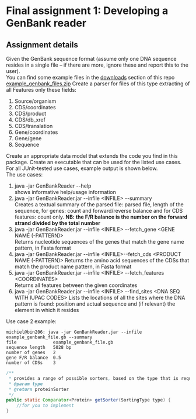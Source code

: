 # Final assignment 1: Developing a GenBank reader #

## Assignment details ##
Given the GenBank sequence format (assume only one DNA sequence resides in a single file 
– if there are more, ignore these and report this to the user).  
You can find some example files in the [downloads](https://bitbucket.org/michiel_noback/javaintroprogrammingassignments/downloads) 
section of this repo [example_genbank_files.zip](https://bitbucket.org/michiel_noback/javaintroprogrammingassignments/downloads/example_genbank_files.zip)
Create a parser for files of this type extracting of all Features only these fields:  

  1. Source/organism
  2. CDS/coordinates
  3. CDS/product
  4. CDS/db_xref
  5. CDS/translation
  6. Gene/coordinates
  7. Gene/gene
  8. Sequence

Create an appropriate data model that extends the code you find in this package. 
Create an executable that can be used for the listed use cases. 
For all JUnit-tested use cases, example output is shown below.  
The use cases:  

  1. java -jar GenBankReader --help  
    shows informative help/usage information 
  2. java -jar GenBankReader.jar --infile &lt;INFILE&gt; --summary  
    Creates a textual summary of the parsed file: parsed file, length of the sequence,
    for genes: count and forward/reverse balance and for CDS features: count only. 
    **NB: the F/R balance is the number on the forward strand divided by the total number**
  3. java -jar GenBankReader.jar --infile &lt;INFILE&gt; --fetch_gene &lt;GENE NAME (-PATTERN)&gt;  
    Returns nucleotide sequences of the genes that match the gene name pattern, in Fasta format
  4. java -jar GenBankReader.jar --infile  &lt;INFILE&gt;--fetch_cds &lt;PRODUCT NAME (-PATTERN)&gt;
    Returns the amino acid sequences of the CDSs that match the product name pattern, in Fasta format  
  5. java -jar GenBankReader.jar --infile &lt;INFILE&gt; --fetch_features &lt;COORDINATES&gt;  
    Returns all features between the given coordinates  
  6. java -jar GenBankReader.jar --infile &lt;INFILE&gt; --find_sites &lt;DNA SEQ WITH IUPAC CODES&gt;
    Lists the locations of all the sites where the DNA pattern is found: 
    position and actual sequence and (if relevant) the element in which it resides

Use case 2 example:  
 
```
michiel@bin206: java -jar GenBankReader.jar --infile example_genbank_file.gb --summary  
file              example_genbank_file.gb  
sequence length   5028 bp  
number of genes   2  
gene F/R balance  0.5
number of CDSs    3      
```



```Java
/**
 * provides a range of possible sorters, based on the type that is requested.
 * @param type
 * @return proteinSorter
 */
public static Comparator<Protein> getSorter(SortingType type) {
    //for you to implement
}
```  
